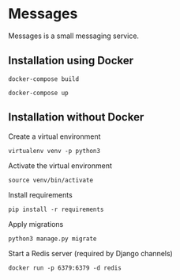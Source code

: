 # Messages

Messages is a small messaging service.

## Installation using Docker

```docker-compose build```

```docker-compose up```

## Installation without Docker

Create a virtual environment

```virtualenv venv -p python3```

Activate the virtual environment

```source venv/bin/activate```

Install requirements

```pip install -r requirements```

Apply migrations

```python3 manage.py migrate```

Start a Redis server (required by Django channels)

```docker run -p 6379:6379 -d redis```
